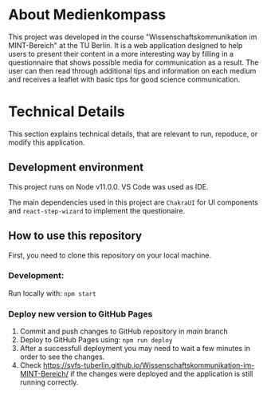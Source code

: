# About Medienkompass

This project was developed in the course "Wissenschaftskommunikation im MINT-Bereich" at the TU Berlin. It is a web application designed to help users to present their content in a more interesting way by filling in a questionnaire that shows possible media for communication as a result. The user can then read through additional tips and information on each medium and receives a leaflet with basic tips for good science communication.

# Technical Details

This section explains technical details, that are relevant to run, repoduce, or modify this application.

## Development environment

This project runs on Node v11.0.0. 
VS Code was used as IDE.

The main dependencies used in this project are ``ChakraUI`` for UI components and ``react-step-wizard`` to implement the questionaire.

## How to use this repository

First, you need to clone this repository on your local machine.

### Development:

Run locally with: `npm start`

### Deploy new version to GitHub Pages

1. Commit and push changes to GitHub repository in *main* branch
2. Deploy to GitHub Pages using: `npm run deploy`
3. After a successfull deployment you may need to wait a few minutes in order to see the changes.
4. Check https://svfs-tuberlin.github.io/Wissenschaftskommunikation-im-MINT-Bereich/ if the changes were deployed and the application is still running correctly.